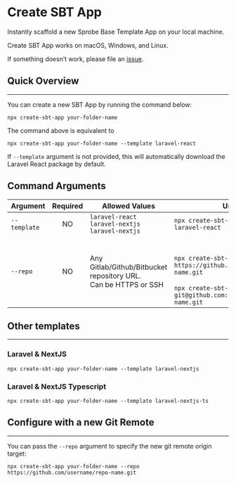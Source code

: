 # Create SBT App
Instantly scaffold a new Sprobe Base Template App on your local machine.
  
Create SBT App works on macOS, Windows, and Linux.
  
If something doesn’t work, please file an [issue](https://github.com/sprobejames/create-sbt-app/issues/new).

## Quick Overview
---
You can create a new SBT App by running the command below:
```
npx create-sbt-app your-folder-name
```
The command above is equivalent to
```
npx create-sbt-app your-folder-name --template laravel-react
```
If `--template` argument is not provided, this will automatically download the Laravel React package by default.

## Command Arguments
|Argument   |Required   |Allowed Values   | Usage |
|:---|:---:|---|---|
| `--template`  | NO  | `laravel-react` <br/>`laravel-nextjs`<br/> `laravel-nextjs`   |`npx create-sbt-app --template laravel-react`|
| `--repo`  | NO  | Any Gitlab/Github/Bitbucket repository URL.<br/>Can be HTTPS or SSH | <br/><br/>`npx create-sbt-app --repo https://github.com/username/repo-name.git`<br/>  <br/> `npx create-sbt-app --repo git@github.com:username/repo-name.git`     |
  
## Other templates
---
### Laravel & NextJS
```
npx create-sbt-app your-folder-name --template laravel-nextjs
```
### Laravel & NextJS Typescript
```
npx create-sbt-app your-folder-name --template laravel-nextjs-ts
```
## Configure with a new Git Remote
---
You can pass the `--repo` argument to specify the new git remote origin target:
```
npx create-sbt-app your-folder-name --repo https://github.com/username/repo-name.git
```

